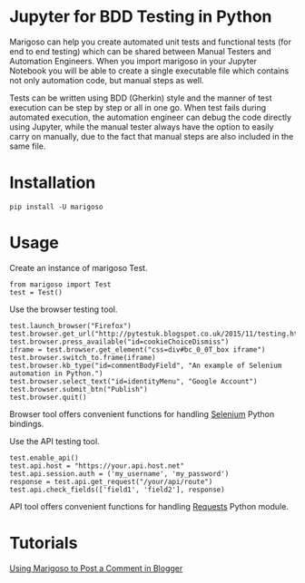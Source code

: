 Jupyter for BDD Testing in Python
=================================
Marigoso can help you create automated unit tests and functional tests (for end to end testing) 
which can be shared between Manual Testers and Automation Engineers. When you import marigoso in your Jupyter Notebook
you will be able to create a single executable file which contains not only automation code, but manual steps as well.

Tests can be written using BDD (Gherkin) style and the manner of test execution can be step by step or all in one go. 
When test fails during automated execution, the automation engineer can debug the code directly using Jupyter, while the
 manual tester always have the option to easily carry on manually, due to the fact that manual steps are also included in the same file.

Installation
============

```
pip install -U marigoso
```

Usage
============

Create an instance of marigoso Test.
```
from marigoso import Test
test = Test()
```

Use the browser testing tool.
```
test.launch_browser("Firefox")
test.browser.get_url("http://pytestuk.blogspot.co.uk/2015/11/testing.html")
test.browser.press_available("id=cookieChoiceDismiss")
iframe = test.browser.get_element("css=div#bc_0_0T_box iframe")
test.browser.switch_to.frame(iframe)
test.browser.kb_type("id=commentBodyField", "An example of Selenium automation in Python.")
test.browser.select_text("id=identityMenu", "Google Account")
test.browser.submit_btn("Publish")
test.browser.quit()
```
Browser tool offers convenient functions for handling [Selenium](http://seleniumhq.github.io/selenium/docs/api/py/) Python bindings.


Use the API testing tool.
```
test.enable_api()
test.api.host = "https://your.api.host.net"
test.api.session.auth = ('my_username', 'my_password')
response = test.api.get_request("/your/api/route")
test.api.check_fields(['field1', 'field2'], response)
```
API tool offers convenient functions for handling [Requests](http://docs.python-requests.org/en/latest/) Python module.

Tutorials
=========
[Using Marigoso to Post a Comment in Blogger](https://github.com/ldiary/marigoso/blob/master/notes/using_marigoso_to_post_a_comment_in_blogger_post.ipynb)
